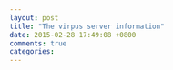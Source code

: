```yaml
---
layout: post
title: "The virpus server information"
date: 2015-02-28 17:49:08 +0800
comments: true
categories: 
---
```

